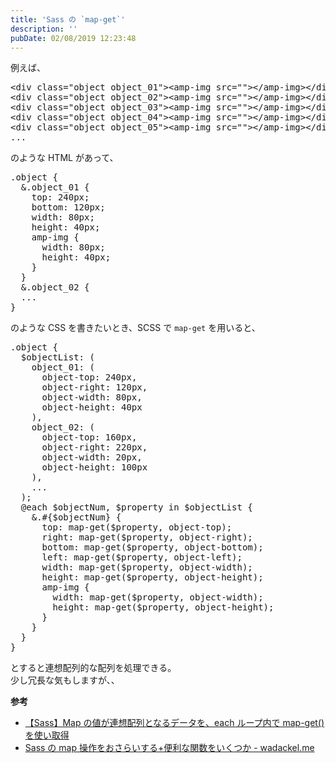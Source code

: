 ```yaml
---
title: 'Sass の `map-get`'
description: ''
pubDate: 02/08/2019 12:23:48
---
```


<p>例えば、</p>

<pre class="code lang-html" data-lang="html" data-unlink><span class="synIdentifier">&lt;</span><span class="synStatement">div</span><span class="synIdentifier"> </span><span class="synType">class</span><span class="synIdentifier">=</span><span class="synConstant">&quot;object object_01&quot;</span><span class="synIdentifier">&gt;&lt;</span>amp-<span class="synStatement">img</span><span class="synIdentifier"> </span><span class="synType">src</span><span class="synIdentifier">=</span><span class="synConstant">&quot;&quot;</span><span class="synIdentifier">&gt;&lt;/</span>amp-<span class="synStatement">img</span><span class="synIdentifier">&gt;&lt;/</span><span class="synStatement">div</span><span class="synIdentifier">&gt;</span>
<span class="synIdentifier">&lt;</span><span class="synStatement">div</span><span class="synIdentifier"> </span><span class="synType">class</span><span class="synIdentifier">=</span><span class="synConstant">&quot;object object_02&quot;</span><span class="synIdentifier">&gt;&lt;</span>amp-<span class="synStatement">img</span><span class="synIdentifier"> </span><span class="synType">src</span><span class="synIdentifier">=</span><span class="synConstant">&quot;&quot;</span><span class="synIdentifier">&gt;&lt;/</span>amp-<span class="synStatement">img</span><span class="synIdentifier">&gt;&lt;/</span><span class="synStatement">div</span><span class="synIdentifier">&gt;</span>
<span class="synIdentifier">&lt;</span><span class="synStatement">div</span><span class="synIdentifier"> </span><span class="synType">class</span><span class="synIdentifier">=</span><span class="synConstant">&quot;object object_03&quot;</span><span class="synIdentifier">&gt;&lt;</span>amp-<span class="synStatement">img</span><span class="synIdentifier"> </span><span class="synType">src</span><span class="synIdentifier">=</span><span class="synConstant">&quot;&quot;</span><span class="synIdentifier">&gt;&lt;/</span>amp-<span class="synStatement">img</span><span class="synIdentifier">&gt;&lt;/</span><span class="synStatement">div</span><span class="synIdentifier">&gt;</span>
<span class="synIdentifier">&lt;</span><span class="synStatement">div</span><span class="synIdentifier"> </span><span class="synType">class</span><span class="synIdentifier">=</span><span class="synConstant">&quot;object object_04&quot;</span><span class="synIdentifier">&gt;&lt;</span>amp-<span class="synStatement">img</span><span class="synIdentifier"> </span><span class="synType">src</span><span class="synIdentifier">=</span><span class="synConstant">&quot;&quot;</span><span class="synIdentifier">&gt;&lt;/</span>amp-<span class="synStatement">img</span><span class="synIdentifier">&gt;&lt;/</span><span class="synStatement">div</span><span class="synIdentifier">&gt;</span>
<span class="synIdentifier">&lt;</span><span class="synStatement">div</span><span class="synIdentifier"> </span><span class="synType">class</span><span class="synIdentifier">=</span><span class="synConstant">&quot;object object_05&quot;</span><span class="synIdentifier">&gt;&lt;</span>amp-<span class="synStatement">img</span><span class="synIdentifier"> </span><span class="synType">src</span><span class="synIdentifier">=</span><span class="synConstant">&quot;&quot;</span><span class="synIdentifier">&gt;&lt;/</span>amp-<span class="synStatement">img</span><span class="synIdentifier">&gt;&lt;/</span><span class="synStatement">div</span><span class="synIdentifier">&gt;</span>
...
</pre>

<p>のような HTML があって、</p>

<pre class="code lang-css" data-lang="css" data-unlink><span class="synIdentifier">.object</span> <span class="synIdentifier">{</span>
  &amp;.object<span class="synComment">_</span><span class="synConstant">01</span> <span class="synIdentifier">{</span>
    <span class="synType">top</span>: <span class="synConstant">240px</span>;
    <span class="synType">bottom</span>: <span class="synConstant">120px</span>;
    <span class="synType">width</span>: <span class="synConstant">80px</span>;
    <span class="synType">height</span>: <span class="synConstant">40px</span>;
    amp-img <span class="synIdentifier">{</span>
      <span class="synType">width</span>: <span class="synConstant">80px</span>;
      <span class="synType">height</span>: <span class="synConstant">40px</span>;
    <span class="synIdentifier">}</span>
  <span class="synError">}</span>
  &amp;<span class="synIdentifier">.object_02</span> <span class="synIdentifier">{</span>
  ...
<span class="synIdentifier">}</span>
</pre>

<p>のような CSS を書きたいとき、SCSS で <code>map-get</code> を用いると、</p>

<pre class="code lang-css" data-lang="css" data-unlink><span class="synIdentifier">.object</span> <span class="synIdentifier">{</span>
  $objectList: (
    object_<span class="synConstant">01</span>: (
      object-<span class="synConstant">top</span>: <span class="synConstant">240px</span><span class="synSpecial">,</span>
      object-<span class="synConstant">right</span>: <span class="synConstant">120px</span><span class="synSpecial">,</span>
      object-width: <span class="synConstant">80px</span><span class="synSpecial">,</span>
      object-height: <span class="synConstant">40px</span>
    )<span class="synSpecial">,</span>
    object_<span class="synConstant">02</span>: (
      object-<span class="synConstant">top</span>: <span class="synConstant">160px</span><span class="synSpecial">,</span>
      object-<span class="synConstant">right</span>: <span class="synConstant">220px</span><span class="synSpecial">,</span>
      object-width: <span class="synConstant">20px</span><span class="synSpecial">,</span>
      object-height: <span class="synConstant">100px</span>
    )<span class="synSpecial">,</span>
    ...
  );
  @each $objectNum, $property in $objectList <span class="synIdentifier">{</span>
    &amp;.#<span class="synIdentifier">{</span>$objectNum<span class="synIdentifier">}</span> <span class="synIdentifier">{</span>
      <span class="synType">top</span>: map-get($property<span class="synSpecial">,</span> object-<span class="synConstant">top</span>);
      <span class="synType">right</span>: map-get($property<span class="synSpecial">,</span> object-<span class="synConstant">right</span>);
      <span class="synType">bottom</span>: map-get($property<span class="synSpecial">,</span> object-<span class="synConstant">bottom</span>);
      <span class="synType">left</span>: map-get($property<span class="synSpecial">,</span> object-<span class="synConstant">left</span>);
      <span class="synType">width</span>: map-get($property<span class="synSpecial">,</span> object-width);
      <span class="synType">height</span>: map-get($property<span class="synSpecial">,</span> object-height);
      amp-img <span class="synIdentifier">{</span>
        <span class="synType">width</span>: map-get($property<span class="synSpecial">,</span> object-width);
        <span class="synType">height</span>: map-get($property<span class="synSpecial">,</span> object-height);
      <span class="synIdentifier">}</span>
    <span class="synError">}</span>
  <span class="synError">}</span>
<span class="synError">}</span>
</pre>

<p>とすると連想配列的な配列を処理できる。<br/>
少し冗長な気もしますが、、</p>

<p><strong>参考</strong></p>

<ul>
<li><a href="https://blog-and-destroy.com/8221">【Sass】Map の値が連想配列となるデータを、each ループ内で map-get()を使い取得</a></li>
<li><a href="https://blog.wadackel.me/2016/sass-map-functions/">Sass の map 操作をおさらいする+便利な関数をいくつか - wadackel.me</a></li>
</ul>
